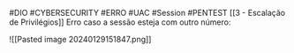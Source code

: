 #DIO #CYBERSECURITY #ERRO #UAC #Session #PENTEST 
[[3 - Escalação de Privilégios]]
Erro caso a sessão esteja com outro número:

![[Pasted image 20240129151847.png]]
